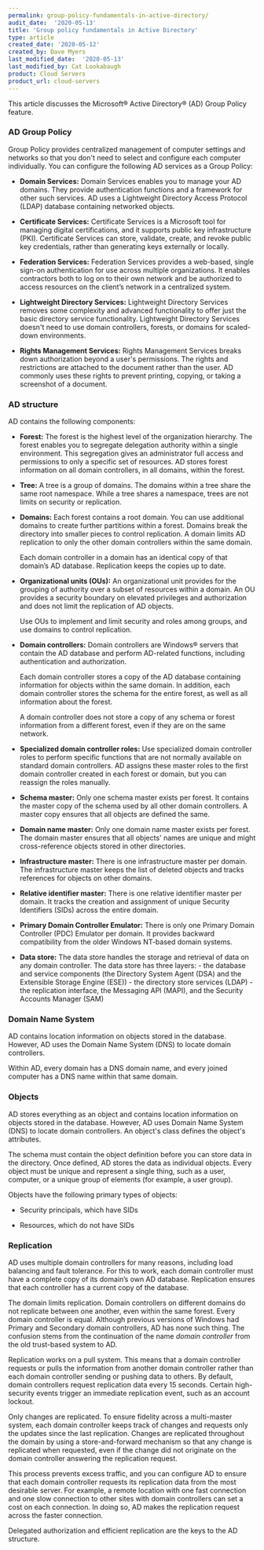 ```yaml
---
permalink: group-policy-fundamentals-in-active-directory/
audit_date:  '2020-05-13'
title: 'Group policy fundamentals in Active Directory'
type: article
created_date: '2020-05-12'
created_by: Dave Myers
last_modified_date:  '2020-05-13'
last_modified_by: Cat Lookabaugh
product: Cloud Servers
product_url: cloud-servers
---
```


This article discusses the Microsoft&reg; Active Directory&reg; (AD) Group Policy feature.

### AD Group Policy

Group Policy provides centralized management of computer settings and networks so that you don't
need to select and configure each computer individually. You can configure the following AD
services as a Group Policy:

- **Domain Services:** Domain Services enables you to manage your AD domains. They provide
authentication functions and a framework for other such services. AD uses a Lightweight
Directory Access Protocol (LDAP) database containing networked objects.

- **Certificate Services:** Certificate Services is a Microsoft tool for managing digital certifications,
and it supports public key infrastructure (PKI). Certificate Services can store, validate,
create, and revoke public key credentials, rather than generating keys externally or locally.

- **Federation Services:** Federation Services provides a web-based, single sign-on
authentication for use across multiple organizations. It enables contractors both to log on to their own
network and be authorized to access resources on the client’s network in a centralized system.

- **Lightweight Directory Services:** Lightweight Directory Services removes some complexity and advanced
functionality to offer just the basic directory service functionality. Lightweight Directory Services doesn't need to use
domain controllers, forests, or domains for scaled-down environments.

- **Rights Management Services:** Rights Management Services breaks down authorization beyond a user's
permissions. The rights and restrictions are attached to the document rather than the user. AD commonly
uses these rights to prevent printing, copying, or taking a screenshot of a document.

### AD structure

AD contains the following components:

- **Forest:** The forest is the highest level of the organization hierarchy. The forest enables you to
  segregate delegation authority within a single environment. This segregation gives an administrator
  full access and permissions to only a specific set of resources. AD stores forest information
  on all domain controllers, in all domains, within the forest.

- **Tree:** A tree is a group of domains. The domains within a tree share the same root namespace. While
  a tree shares a namespace, trees are not limits on security or replication.

- **Domains:** Each forest contains a root domain. You can use additional domains to create further partitions
  within a forest. Domains break the directory into smaller pieces to control replication. A domain limits
  AD replication to only the other domain controllers within the same domain.

  Each domain controller in a domain has an identical copy of that domain’s AD database. Replication keeps
  the copies up to date.

- **Organizational units (OUs):** An organizational unit provides for the grouping of authority over a subset
  of resources within a domain. An OU provides a security boundary on elevated privileges and authorization and
  does not limit the replication of AD objects.

  Use OUs to implement and limit security and roles among groups, and use domains to control replication.

- **Domain controllers:** Domain controllers are Windows&reg; servers that contain the AD database and perform
  AD-related functions, including authentication and authorization.

  Each domain controller stores a copy of the AD database containing information for objects within the same
  domain. In addition, each domain controller stores the schema for the entire forest, as well as all information
  about the forest.

  A domain controller does not store a copy of any schema or forest information from a different forest, even
  if they are on the same network.

- **Specialized domain controller roles:** Use specialized domain controller roles to perform specific functions
  that are not normally available on standard domain controllers. AD assigns these master roles to the first
  domain controller created in each forest or domain, but you can reassign the roles manually.

- **Schema master:** Only one schema master exists per forest. It contains the master copy of the schema used
   by all other domain controllers. A master copy ensures that all objects are defined the same.

- **Domain name master:** Only one domain name master exists per forest. The domain master ensures that all
  objects' names are unique and might cross-reference objects stored in other directories.

- **Infrastructure master:** There is one infrastructure master per domain. The infrastructure master keeps
  the list of deleted objects and tracks references for objects on other domains.

- **Relative identifier master:** There is one relative identifier master per domain. It tracks the creation
  and assignment of unique Security Identifiers (SIDs) across the entire domain.

- **Primary Domain Controller Emulator:** There is only one Primary Domain Controller (PDC) Emulator per domain.
  It provides backward compatibility from the older Windows NT-based domain systems.

- **Data store:** The data store handles the storage and retrieval of data on any domain controller. The data
  store has three layers:
      - the database and service components (the Directory System Agent (DSA) and the Extensible Storage Engine (ESE))
      - the directory store services (LDAP) 
      - the replication interface, the Messaging API (MAPI), and the Security Accounts Manager (SAM)

### Domain Name System

AD contains location information on objects stored in the database. However, AD uses the Domain Name System (DNS)
to locate domain controllers.

Within AD, every domain has a DNS domain name, and every joined computer has a DNS name within that same domain.

### Objects

AD stores everything as an object and contains location information on objects stored in the database.
However, AD uses Domain Name System (DNS) to locate domain controllers. An object's class defines the object's
attributes.

The schema must contain the object definition before you can store data in the directory. Once defined, AD stores
the data as individual objects. Every object must be unique and represent a single thing, such as a user, computer,
or a unique group of elements (for example, a user group).

Objects have the following primary types of objects:

- Security principals, which have SIDs

- Resources, which do not have SIDs

### Replication

AD uses multiple domain controllers for many reasons, including load balancing and fault tolerance. For this
to work, each domain controller must have a complete copy of its domain’s own AD database. Replication ensures
that each controller has a current copy of the database.

The domain limits replication. Domain controllers on different domains do not replicate between one another,
even within the same forest. Every domain controller is equal. Although previous versions of Windows had Primary
and Secondary domain controllers, AD has none such thing. The confusion stems from the continuation of the name 
*domain controller* from the old trust-based system to AD.

Replication works on a pull system. This means that a domain controller requests or pulls the information
from another domain controller rather than each domain controller sending or pushing data to others. By default,
domain controllers request replication data every 15 seconds. Certain high-security events trigger an immediate
replication event, such as an account lockout.

Only changes are replicated. To ensure fidelity across a multi-master system, each domain controller keeps track
of changes and requests only the updates since the last replication. Changes are replicated throughout the domain
by using a store-and-forward mechanism so that any change is replicated when requested, even if the change did not
originate on the domain controller answering the replication request.

This process prevents excess traffic, and you can configure AD to ensure that each domain controller requests
its replication data from the most desirable server. For example, a remote location with one fast connection and
one slow connection to other sites with domain controllers can set a cost on each connection. In doing so, AD
makes the replication request across the faster connection.

Delegated authorization and efficient replication are the keys to the AD structure.
